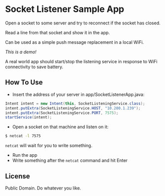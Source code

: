 # Socket Listener Sample App

Open a socket to some server and try to reconnect if the socket has closed.

Read a line from that socket and show it in the app.

Can be used as a simple push message replacement in a local WiFi.

*This is a demo!*

A real world app should start/stop the listening service in response
to WiFi connectivity to save battery.

## How To Use

* Insert the address of your server in app/SocketListenerApp.java:

```java
Intent intent = new Intent(this, SocketListeningService.class);
intent.putExtra(SocketListeningService.HOST, "10.200.1.239");
intent.putExtra(SocketListeningService.PORT, 7575);
startService(intent);
```

* Open a socket on that machine and listen on it:

```sh
$ netcat -l 7575
```

`netcat` will wait for you to write something.

* Run the app
* Write something after the `netcat` command and hit Enter

License
-------

Public Domain. Do whatever you like.
